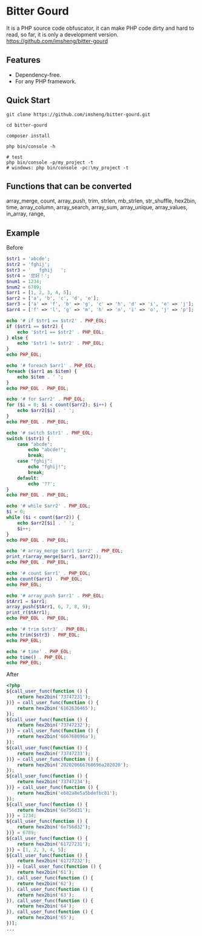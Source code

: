 Bitter Gourd
==========

It is a PHP source code obfuscator, it can make PHP code dirty and hard to read, so far, it is only a development version.
https://github.com/imsheng/bitter-gourd

Features
--------

 * Dependency-free.
 * For any PHP framework.

Quick Start
-----------

    git clone https://github.com/imsheng/bitter-gourd.git
    
    cd bitter-gourd
    
    composer install
    
    php bin/console -h
    
    # test
    php bin/console -p/my_project -t
    # windows: php bin/console -pc:\my_project -t

Functions that can be converted
-----------
array_merge, count, array_push, trim, strlen, mb_strlen, str_shuffle, hex2bin, time, 
array_column, array_search, array_sum, array_unique, array_values, in_array, range,

Example
-----------
Before
```php
$str1 = 'abcde';
$str2 = 'fghij';
$str3 = '   fghij   ';
$str4 = '您好！';
$num1 = 1234;
$num2 = 6789;
$arr1 = [1, 2, 3, 4, 5];
$arr2 = ['a', 'b', 'c', 'd', 'e'];
$arr3 = ['a' => 'f', 'b' => 'g', 'c' => 'h', 'd' => 'i', 'e' => 'j'];
$arr4 = ['f' => 'l', 'g' => 'm', 'h' => 'n', 'i' => 'o', 'j' => 'p'];

echo '# if $str1 == $str2' . PHP_EOL;
if ($str1 == $str2) {
    echo '$str1 == $str2' . PHP_EOL;
} else {
    echo '$str1 != $str2' . PHP_EOL;
}
echo PHP_EOL;

echo '# foreach $arr1' . PHP_EOL;
foreach ($arr1 as $item) {
    echo $item . ' ';
}
echo PHP_EOL . PHP_EOL;

echo '# for $arr2' . PHP_EOL;
for ($i = 0; $i < count($arr2); $i++) {
    echo $arr2[$i] . ' ';
}
echo PHP_EOL . PHP_EOL;

echo '# switch $str1' . PHP_EOL;
switch ($str1) {
    case "abcde":
        echo "abcde!";
        break;
    case "fghij":
        echo "fghij!";
        break;
    default:
        echo '??';
}
echo PHP_EOL . PHP_EOL;

echo '# while $arr2' . PHP_EOL;
$i = 0;
while ($i < count($arr2)) {
    echo $arr2[$i] . ' ';
    $i++;
}
echo PHP_EOL . PHP_EOL;

echo '# array_merge $arr1 $arr2' . PHP_EOL;
print_r(array_merge($arr1, $arr2));
echo PHP_EOL . PHP_EOL;

echo '# count $arr1' . PHP_EOL;
echo count($arr1) . PHP_EOL;
echo PHP_EOL;

echo '# array_push $arr1' . PHP_EOL;
$tArr1 = $arr1;
array_push($tArr1, 6, 7, 8, 9);
print_r($tArr1);
echo PHP_EOL . PHP_EOL;

echo '# trim $str3' . PHP_EOL;
echo trim($str3) . PHP_EOL;
echo PHP_EOL;

echo '# time' . PHP_EOL;
echo time() . PHP_EOL;
echo PHP_EOL;
```
After
```php
<?php
${call_user_func(function () {
    return hex2bin('73747231');
})} = call_user_func(function () {
    return hex2bin('6162636465');
});
${call_user_func(function () {
    return hex2bin('73747232');
})} = call_user_func(function () {
    return hex2bin('666768696a');
});
${call_user_func(function () {
    return hex2bin('73747233');
})} = call_user_func(function () {
    return hex2bin('202020666768696a202020');
});
${call_user_func(function () {
    return hex2bin('73747234');
})} = call_user_func(function () {
    return hex2bin('e682a8e5a5bdefbc81');
});
${call_user_func(function () {
    return hex2bin('6e756d31');
})} = 1234;
${call_user_func(function () {
    return hex2bin('6e756d32');
})} = 6789;
${call_user_func(function () {
    return hex2bin('61727231');
})} = [1, 2, 3, 4, 5];
${call_user_func(function () {
    return hex2bin('61727232');
})} = [call_user_func(function () {
    return hex2bin('61');
}), call_user_func(function () {
    return hex2bin('62');
}), call_user_func(function () {
    return hex2bin('63');
}), call_user_func(function () {
    return hex2bin('64');
}), call_user_func(function () {
    return hex2bin('65');
})];
...
```
